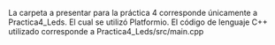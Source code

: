 La carpeta a presentar para la práctica 4 corresponde únicamente a Practica4_Leds. El cual se utilizó Platformio.
El código de lenguaje C++ utilizado corresponde a Practica4_Leds/src/main.cpp
